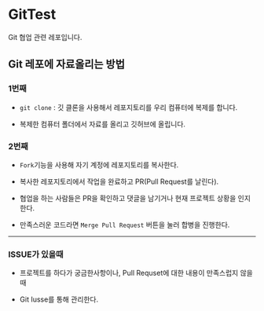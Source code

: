 # GitTest
Git 협업 관련 레포입니다.

## Git 레포에 자료올리는 방법

### 1번째

- `git clone` : 깃 클론을 사용해서 레포지토리를 우리 컴퓨터에 복제를 합니다.

- 복제한 컴퓨터 폴더에서 자료를 올리고 깃허브에 올립니다.

### 2번째

- `Fork`기능을 사용해 자기 계정에 레포지토리를 복사한다.

- 복사한 레포지토리에서 작업을 완료하고 PR(Pull Request를 날린다).

- 협업을 하는 사람들은 PR을 확인하고 댓글을 남기거나 현재 프로젝트 상황을 인지한다.

- 만족스러운 코드라면 `Merge Pull Request` 버튼을 눌러 합병을 진행한다.

---

### ISSUE가 있을때

- 프로젝트를 하다가 궁금한사항이나, Pull Requset에 대한 내용이 만족스럽지 않을때

- Git Iusse를 통해 관리한다.
